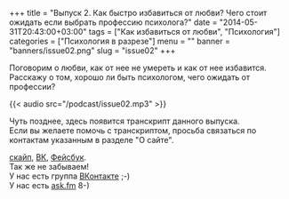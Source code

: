 +++
title = "Выпуск 2. Как быстро избавиться от любви? Чего стоит ожидать если выбрать профессию психолога?"
date = "2014-05-31T20:43:00+03:00"
tags = ["Как избавиться от любви", "Психология"]
categories = ["Психология в разрезе"]
menu = ""
banner = "banners/issue02.png"
slug = "issue02"
+++

Поговорим о любви, как от нее не умереть и как от нее избавится. Расскажу о том, хорошо ли быть психологом, чего ожидать от профессии?

{{< audio src="/podcast/issue02.mp3" >}}
<!--more-->

Чуть позднее, здесь появится транскрипт данного выпуска.<br>
Если вы желаете помочь с транскриптом, просьба связаться по контактам указанным в разделе "О сайте".


<a href="skype:fpsiholog?userinfo">скайп</a>, <a href="https://vk.com/sunnybunnyf">ВК</a>, <a href="https://www.facebook.com/SunnyBunnyF">Фейсбук</a>.<br>
Так же не забываем!<br>
У нас есть группа <a href="https://vk.com/fpsiholog">ВКонтакте</a> ;-)<br>
У нас есть <a href="http://ask.fm/fpsiholog">ask.fm</a> 8-)